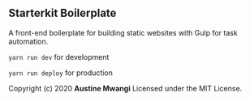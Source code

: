 ## Starterkit Boilerplate

A front-end boilerplate for building static websites with Gulp for task automation.

`yarn run dev` for development

`yarn run deploy` for production

Copyright (c) 2020 **Austine Mwangi** Licensed under the MIT License.